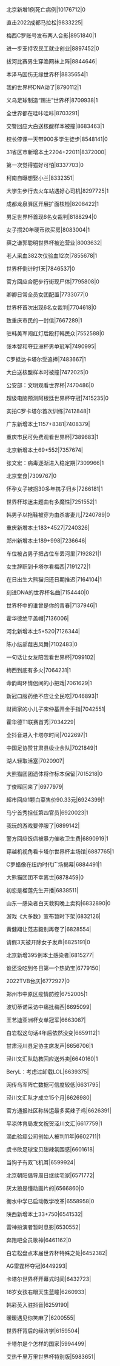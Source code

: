 北京新增1例死亡病例|10176712|0

直击2022成都马拉松|9833225|

梅西C罗账号发布两人合影|8951840|1

进一步支持农民工就业创业|8897452|0

拔河比赛男生穿渔网袜上阵|8844646|

本泽马因伤无缘世界杯|8835654|1

我的世界杯DNA动了|8790112|1

义乌足球制造“踢进”世界杯|8709938|1

全世界都在哇咔哇咔|8703291|

交警回应大白送核酸样本被撞|8683463|1

校长停课一天带900多学生徒步|8548141|0

31省区市新增本土2204+22011|8372000|

第一次觉得猫好可怕|8337703|0

柯南自曝想娶小兰|8332351|

大学生步行去火车站遇好心司机|8297725|1

成都龙泉驿区开展扩面核检|8208422|1

男足世界杯首现6名女裁判|8188294|0

女子攒20年硬币欲买房|8083004|1

薛之谦郭聪明世界杯被迫营业|8003632|

老人采血382次仅验血12次|7855678|1

世界杯倒计时1天|7846537|0

官方回应合肥步行街现尸体|7795808|0

卿卿日常全员女团配置|7733077|0

世界杯首次出现6名女裁判|7704618|0

致重庆市民的一封信|7667289|1

驻韩美军闯红灯后殴打韩民众|7552588|0

张本智和夺亚洲杯男单冠军|7490995|

C罗抵达卡塔尔受追捧|7483667|1

大白送核酸样本时被撞|7472025|0

公安部：文明观看世界杯|7470486|0

超级电脑预测阿根廷世界杯夺冠|7415235|0

实拍C罗卡塔尔首次训练|7412848|1

广东新增本土1157+8381|7408379|

重庆市民可免费观看世界杯|7389683|1

北京新增本土69+552|7357674|

张文宏：病毒逐渐进入稳定期|7309966|1

北京堂食|7309767|0

怀孕女子被拐30多年携子归乡|7266181|1

世界杯球迷主题曲有多魔性|7251552|1

韩男子以拖鞋被穿为由杀害妻儿|7240789|0

重庆新增本土183+4527|7240326|

郑州新增本土189+998|7236646|

车位被占男子把占位车丢河里|7192821|1

女生辞职到卡塔尔看梅西|7191272|1

在日出生大熊猫归还日期推迟|7164104|1

刻进DNA的世界杯名曲|7154440|0

世界杯中的谁曾是你的青春|7137946|1

霍华德绝平盖帽|7136006|

河北新增本土5+520|7126344|

陈小纭郝葭古风舞|7102483|0

一句话让女友陪我看世界杯|7099102|

梅西到底有多火|7064231|1

命韵峋环情侣间的小把戏|7061629|1

新冠口服药绝不应让全民吃|7046893|1

财阀家的小儿子宋仲基开金手指|7042551|

霍华德T1联赛首秀|7034229|

全抖音进入卡塔尔时间|7022697|1

中国足协赞甘肃县级业余队|7021849|1

湖人轻取活塞|7020907|

大熊猫团团遗体将作标本保留|7015218|0

丁俊晖回来了|6977979|

超市回应1颗白菜售价90.33元|6924399|1

马宁首秀担任第四官员|6920023|1

我玩的游戏要停服了|6899142|

警方回应饭店被暴力催收卫生费|6890919|1

穿越机视角看卡塔尔世界杯主场馆|6887765|1

C罗蜡像在纽约时代广场揭幕|6884491|1

大熊猫团团不幸离世|6878459|0

初恋是榴莲先生开播|6838511|

山东一感染者白天救狗晚上卖狗|6832890|0

游戏《大多数》宣布暂时下架|6832126|

黄健翔让范志毅别再卷了|6828554|

请假3天被开除女子发声|6825191|0

北京新增395例本土感染者|6815277|

谁还没吃到冬日第一个热奶宝|6779150|

2022TVB台庆|6772927|0

郑州市中原区疫情防控|6752005|1

波切蒂诺采访中痛批梅西|6695099|

王艺迪亚洲杯女单冠军|6663087|

白岩松这句话4年后依然没变|6659112|1

甘肃泾川县足协主席发声|6656706|1

泾川文汇队助教回应送外卖|6640160|1

BeryL：考虑过卸载LOL|6639375|

网传乌军阵亡数据可信度较低|6631795|

泾川文汇队才成立15个月|6626980|

官方通报社区称转运最多奖辣子鸡|6626391|

平凉体育局发文祝贺泾川文汇|6617759|1

滴血验癌公司创始人被判11年|6602711|1

虞书欣足球宝贝甜辣氛围感|6601618|

当狗子有双飞机耳|6599924|

北京朝阳倡导周日继续宅家|6571772|

灰太狼是懂动画片的|6566860|0

衡水中学已启动教学改革|6558958|0

陕西新增本土33+750|6541532|

雷神扮演者暂时息影|6530552|

奔跑吧全员歌神|6461162|0

白岩松盘点本届世界杯特殊之处|6452382|

AG雷霆杯夺冠|6449293|

卡塔尔世界杯开幕式时间|6432723|

18岁女孩右眼天生蓝瞳|6260933|

韩彩英入驻抖音|6259190|

暖暖遇见你笑麻了|6200555|

世界杯背后的经济学|6159504|

卡塔尔是个怎样的国家|5994499|

艾热千里万里世界杯特别版|5983651|

